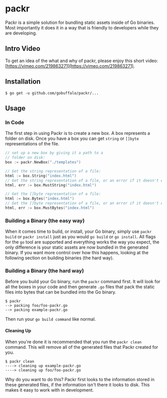 # packr

Packr is a simple solution for bundling static assets inside of Go binaries. Most importantly it does it in a way that is friendly to developers while they are developing.

## Intro Video

To get an idea of the what and why of packr, please enjoy this short video: [https://vimeo.com/219863271](https://vimeo.com/219863271).

## Installation

```text
$ go get -u github.com/gobuffalo/packr/...
```

## Usage

### In Code

The first step in using Packr is to create a new box. A box represents a folder on disk. Once you have a box you can get `string` or `[]byte` representations of the file.

```go
// set up a new box by giving it a path to a
// folder on disk:
box := packr.NewBox("./templates")

// Get the string representation of a file:
html := box.String("index.html")
// Get the string representation of a file, or an error if it doesn't exist:
html, err := box.MustString("index.html")

// Get the []byte representation of a file:
html := box.Bytes("index.html")
// Get the []byte representation of a file, or an error if it doesn't exist:
html, err := box.MustBytes("index.html")
```

### Building a Binary (the easy way)

When it comes time to build, or install, your Go binary, simply use `packr build` or `packr install` just as you would `go build` or `go install`. All flags for the `go` tool are supported and everything works the way you expect, the only difference is your static assets are now bundled in the generated binary. If you want more control over how this happens, looking at the following section on building binaries (the hard way).

### Building a Binary (the hard way)

Before you build your Go binary, run the `packr` command first. It will look for all the boxes in your code and then generate `.go` files that pack the static files into bytes that can be bundled into the Go binary.

```
$ packr
--> packing foo/foo-packr.go
--> packing example-packr.go
```

Then run your `go build command` like normal.

#### Cleaning Up

When you're done it is recommended that you run the `packr clean` command. This will remove all of the generated files that Packr created for you.

```
$ packr clean
----> cleaning up example-packr.go
----> cleaning up foo/foo-packr.go
```

Why do you want to do this? Packr first looks to the information stored in these generated files, if the information isn't there it looks to disk. This makes it easy to work with in development.

